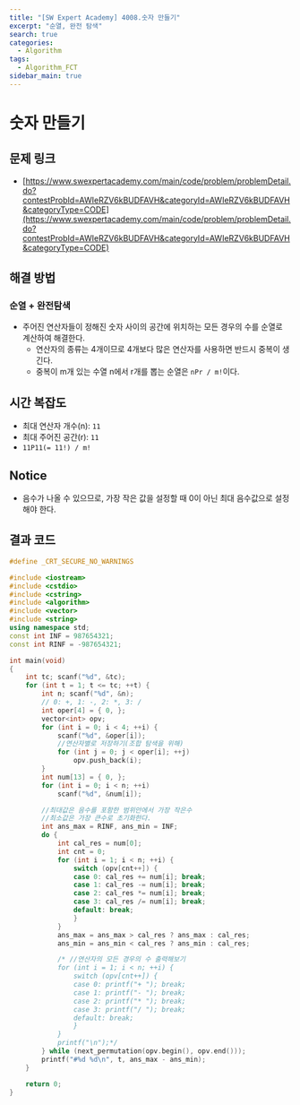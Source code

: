 ```yaml
---
title: "[SW Expert Academy] 4008.숫자 만들기"
excerpt: "순열, 완전 탐색"
search: true
categories:
  - Algorithm
tags:
  - Algorithm_FCT
sidebar_main: true
---
```


# 숫자 만들기

## 문제 링크
- [https://www.swexpertacademy.com/main/code/problem/problemDetail.do?contestProbId=AWIeRZV6kBUDFAVH&categoryId=AWIeRZV6kBUDFAVH&categoryType=CODE](https://www.swexpertacademy.com/main/code/problem/problemDetail.do?contestProbId=AWIeRZV6kBUDFAVH&categoryId=AWIeRZV6kBUDFAVH&categoryType=CODE)

## 해결 방법
### 순열 + 완전탐색
- 주어진 연산자들이 정해진 숫자 사이의 공간에 위치하는 모든 경우의 수를 순열로 계산하여 해결한다.
  - 연산자의 종류는 4개이므로 4개보다 많은 연산자를 사용하면 반드시 중복이 생긴다.
  - 중복이 m개 있는 수열 n에서 r개를 뽑는 순열은 ```nPr / m!```이다.

## 시간 복잡도
- 최대 연산자 개수(n): ```11```
- 최대 주어진 공간(r): ```11```
- ```11P11(= 11!) / m!```

## Notice
- 음수가 나올 수 있으므로, 가장 작은 값을 설정할 때 0이 아닌 최대 음수값으로 설정해야 한다.

## 결과 코드

```cpp
#define _CRT_SECURE_NO_WARNINGS

#include <iostream>
#include <cstdio>
#include <cstring>
#include <algorithm>
#include <vector>
#include <string>
using namespace std;
const int INF = 987654321;
const int RINF = -987654321;

int main(void)
{
	int tc; scanf("%d", &tc);
	for (int t = 1; t <= tc; ++t) {
		int n; scanf("%d", &n);
		// 0: +, 1: -, 2: *, 3: /
		int oper[4] = { 0, };
		vector<int> opv;
		for (int i = 0; i < 4; ++i) {
			scanf("%d", &oper[i]);
			//연산자별로 저장하기(조합 탐색을 위해)
			for (int j = 0; j < oper[i]; ++j)
				opv.push_back(i);
		}
		int num[13] = { 0, };
		for (int i = 0; i < n; ++i)
			scanf("%d", &num[i]);

		//최대값은 음수를 포함한 범위안에서 가장 작은수
		//최소값은 가장 큰수로 초기화한다.
		int ans_max = RINF, ans_min = INF;
		do {
			int cal_res = num[0];
			int cnt = 0;
			for (int i = 1; i < n; ++i) {
				switch (opv[cnt++]) {
				case 0: cal_res += num[i]; break;
				case 1: cal_res -= num[i]; break;
				case 2: cal_res *= num[i]; break;
				case 3: cal_res /= num[i]; break;
				default: break;
				}
			}
			ans_max = ans_max > cal_res ? ans_max : cal_res;
			ans_min = ans_min < cal_res ? ans_min : cal_res;

			/* //연산자의 모든 경우의 수 출력해보기
			for (int i = 1; i < n; ++i) {
				switch (opv[cnt++]) {
				case 0: printf("+ "); break;
				case 1: printf("- "); break;
				case 2: printf("* "); break;
				case 3: printf("/ "); break;
				default: break;
				}
			}
			printf("\n");*/
		} while (next_permutation(opv.begin(), opv.end()));
		printf("#%d %d\n", t, ans_max - ans_min);
	}

	return 0;
}
```
